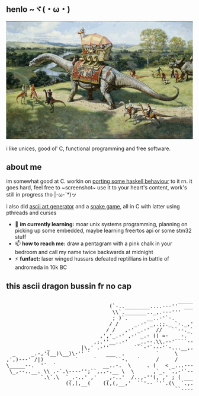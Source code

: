 ## henlo ~ヾ(・ω・)

![dinosaurs](./gfx/dinozaury.gif)

i like unices, good ol' C, functional programming and free software.

## about me

im somewhat good at C. workin on
[porting some haskell behaviour](https://github.com/duszku/libfunc) to it rn.
it goes hard, feel free to ~screenshot~ use it to your heart's content, work's
still in progress tho |･ω･`*)ッ

i also did [ascii art generator](https://github.com/duszku/asciify) and a
[snake game](https://github.com/duszku/snekk), all in C with latter using
pthreads and curses

 - 🌱 **im currently learning:** moar unix systems programming, planning on
 picking up some embedded, maybe learning freertos api or some stm32 stuff
 - 📫 **how to reach me:** draw a pentagram with a pink chalk in your bedroom
 and call my name twice backwards at midnight
 - ⚡ **funfact:** laser winged hussars defeated reptillians in battle of
 andromeda in 10k BC

## this ascii dragon bussin fr no cap
<pre>
                                                       ____________
                                 (`-..________....---''  ____..._.-`
                                  \\`._______.._,.---'''     ,'
                                  ; )`.      __..-'`-.      /
                                 / /     _.-' _,.;;._ `-._,'
                                / /   ,-' _.-'  //   ``--._``._
                              ,','_.-' ,-' _.- (( =-    -. `-._`-._____
                            ,;.''__..-'   _..--.\\.--'````--.._``-.`-._`.
             _          |\,' .-''        ```-'`---'`-...__,._  ``-.`-.`-.`.
  _     _.-,'(__)\__)\-'' `     ___  .          `     \      `--._
,',)---' /|)          `     `      ``-.   `     /     /     `     `-.
\_____--.  '`  `               __..-.  \     . (   < _...-----..._   `.
 \_,--..__. \\ .-`.\----'';``,..-.__ \  \      ,`_. `.,-'`--'`---''`.  )
           `.\`.\  `_.-..' ,'   _,-..'  /..,-''(, ,' ; ( _______`___..'__
                   ((,(,__(    ((,(,__,'  ``'-- `'`.(\  `.,..______   SSt
                                                      ``--------..._``--.__
</pre>
